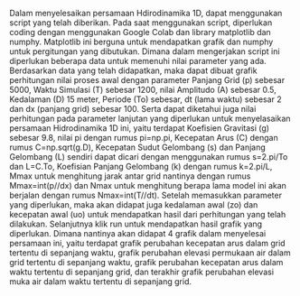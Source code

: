 Dalam menyelesaikan persamaan Hdirodinamika 1D, dapat menggunakan script yang telah diberikan. Pada saat menggunakan script, diperlukan coding dengan menggunakan Google Colab  dan library matplotlib dan numphy. Matplotlib ini berguna untuk mendapatkan grafik dan numphy untuk pergitungan yang dibutukan. Dimana dalam mengerjakan script ini diperlukan beberapa data untuk memenuhi nilai parameter yang ada. Berdasarkan data yang telah didapatkan, maka dapat dibuat grafik perhitungan nilai proses awal dengan parameter Panjang Grid (p) sebesar 5000, Waktu Simulasi (T) sebesar 1200, nilai Amplitudo (A) sebesar 0.5, Kedalaman (D) 15 meter, Periode (To) sebesar, dt (lama waktu) sebesar 2 dan dx (panjang grid) sebesar 100. Serta dapat diketahui juga nilai perhitungan pada parameter lanjutan yang diperlukan untuk menyelasaikan persamaan Hidrodinamika 1D ini, yaitu terdapat Koefisien Gravitasi (g) sebesar 9.8, nilai pi dengan rumus pi=np.pi, Kecepatan Arus (C) dengan rumus C=np.sqrt(g.D), Kecepatan Sudut Gelombang (s) dan Panjang Gelombang (L) sendiri dapat dicari dengan menggunakan rumus s=2.pi/To dan L=C.To, Koefisian Panjang Gelombang (k) dengan rumus k=2.pi/L, Mmax untuk menghitung jarak antar grid nantinya dengan rumus Mmax=int(p//dx) dan Nmax untuk menghitung berapa lama model ini akan berjalan dengan rumus Nmax=int(T//dt).
Setelah memasukkan parameter yang diperlukan, maka akan didapat juga kedalaman awal (zo) dan kecepatan awal (uo) untuk mendapatkan hasil dari perhitungan yang telah dilakukan. Selanjutnya klik run untuk mendapatkan hasil grafik yang diperlukan. Dimana nantinya akan didapat 4 grafik dalam menyelesai persamaan ini, yaitu terdapat grafik perubahan kecepatan arus dalam grid tertentu di sepanjang waktu, grafik perubahan elevasi permukaan air dalam grid tertentu di sepanjang waktu, grafik perubahan kecepatan arus dalam waktu tertentu di sepanjang grid, dan terakhir grafik perubahan elevasi muka air dalam waktu tertentu di sepanjang grid.
